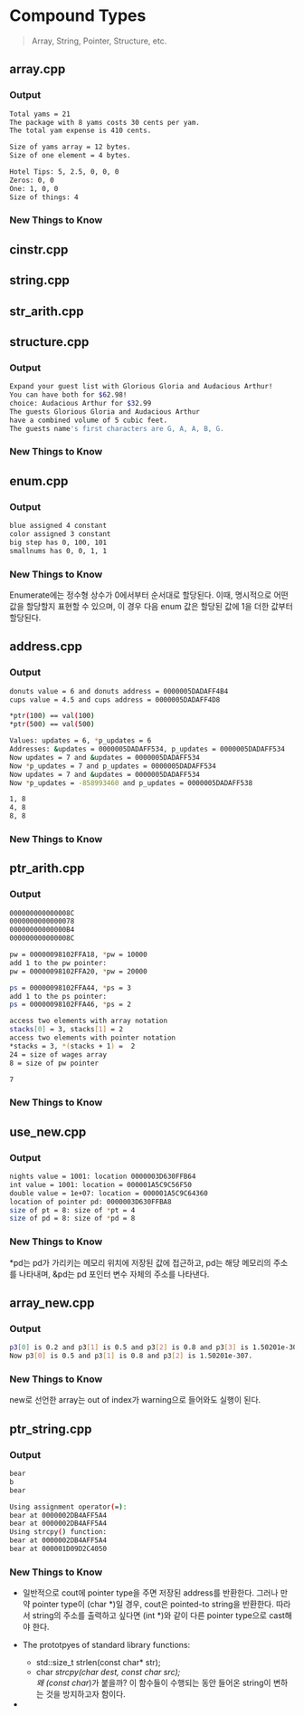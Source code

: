 # Compound Types
> Array, String, Pointer, Structure, etc.

## array.cpp
### Output
```bash
Total yams = 21
The package with 8 yams costs 30 cents per yam.
The total yam expense is 410 cents.

Size of yams array = 12 bytes.
Size of one element = 4 bytes.

Hotel Tips: 5, 2.5, 0, 0, 0
Zeros: 0, 0
One: 1, 0, 0
Size of things: 4
```
### New Things to Know


## cinstr.cpp
## string.cpp
## str_arith.cpp


## structure.cpp
### Output
```bash
Expand your guest list with Glorious Gloria and Audacious Arthur!
You can have both for $62.98!
choice: Audacious Arthur for $32.99
The guests Glorious Gloria and Audacious Arthur
have a combined volume of 5 cubic feet.
The guests name's first characters are G, A, A, B, G.
```
### New Things to Know


## enum.cpp
### Output
```bash
blue assigned 4 constant
color assigned 3 constant
big step has 0, 100, 101
smallnums has 0, 0, 1, 1
```
### New Things to Know
Enumerate에는 정수형 상수가 0에서부터 순서대로 할당된다.
이때, 명시적으로 어떤 값을 할당할지 표현할 수 있으며, 이 경우 다음 enum 값은 할당된 값에 1을 더한 값부터 할당된다.

## address.cpp
### Output
```bash
donuts value = 6 and donuts address = 0000005DADAFF4B4
cups value = 4.5 and cups address = 0000005DADAFF4D8

*ptr(100) == val(100)
*ptr(500) == val(500)

Values: updates = 6, *p_updates = 6
Addresses: &updates = 0000005DADAFF534, p_updates = 0000005DADAFF534
Now updates = 7 and &updates = 0000005DADAFF534
Now *p_updates = 7 and p_updates = 0000005DADAFF534
Now updates = 7 and &updates = 0000005DADAFF534
Now *p_updates = -858993460 and p_updates = 0000005DADAFF538

1, 8
4, 8
8, 8
```
### New Things to Know

## ptr_arith.cpp
### Output
```bash
000000000000008C
0000000000000078
00000000000000B4
000000000000008C

pw = 00000098102FFA18, *pw = 10000
add 1 to the pw pointer:
pw = 00000098102FFA20, *pw = 20000

ps = 00000098102FFA44, *ps = 3
add 1 to the ps pointer:
ps = 00000098102FFA46, *ps = 2

access two elements with array notation
stacks[0] = 3, stacks[1] = 2
access two elements with pointer notation
*stacks = 3, *(stacks + 1) =  2
24 = size of wages array
8 = size of pw pointer

7
```
### New Things to Know


## use_new.cpp
### Output
```bash
nights value = 1001: location 0000003D630FFB64
int value = 1001: location = 000001A5C9C56F50
double value = 1e+07: location = 000001A5C9C64360
location of pointer pd: 0000003D630FFBA8
size of pt = 8: size of *pt = 4
size of pd = 8: size of *pd = 8
```
### New Things to Know
*pd는 pd가 가리키는 메모리 위치에 저장된 값에 접근하고, pd는 해당 메모리의 주소를 나타내며, &pd는 pd 포인터 변수 자체의 주소를 나타낸다.


## array_new.cpp
### Output
```bash
p3[0] is 0.2 and p3[1] is 0.5 and p3[2] is 0.8 and p3[3] is 1.50201e-307.
Now p3[0] is 0.5 and p3[1] is 0.8 and p3[2] is 1.50201e-307.
```
### New Things to Know
new로 선언한 array는 out of index가 warning으로 들어와도 실행이 된다.

## ptr_string.cpp
### Output
```bash
bear
b
bear

Using assignment operator(=):
bear at 0000002DB4AFF5A4
bear at 0000002DB4AFF5A4
Using strcpy() function:
bear at 0000002DB4AFF5A4
bear at 000001D09D2C4050
```
### New Things to Know
* 일반적으로 cout에 pointer type을 주면 저장된 address를 반환한다. 그러나 만약 pointer type이 (char *)일 경우, cout은 pointed-to string을 반환한다. 따라서 string의 주소를 출력하고 싶다면 (int *)와 같이 다른 pointer type으로 cast해야 한다.

* The prototpyes of standard library functions:
    - std::size_t strlen(const char* str);
    - char *strcpy(char *dest, const char* src); <br>
왜 (const char*)가 붙을까? 이 함수들이 수행되는 동안 들어온 string이 변하는 것을 방지하고자 함이다.

* 
